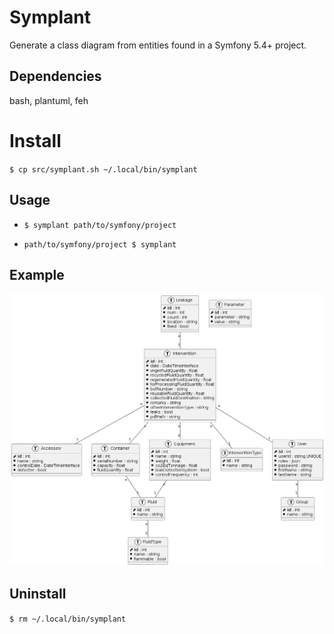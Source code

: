 # Symplant
Generate a class diagram from entities found in a Symfony 5.4+ project.

## Dependencies
bash, plantuml, feh

# Install

`$ cp src/symplant.sh ~/.local/bin/symplant`

## Usage
*  `$ symplant path/to/symfony/project`

*  `path/to/symfony/project $ symplant`

## Example

![](example.png)

## Uninstall

`$ rm ~/.local/bin/symplant`
